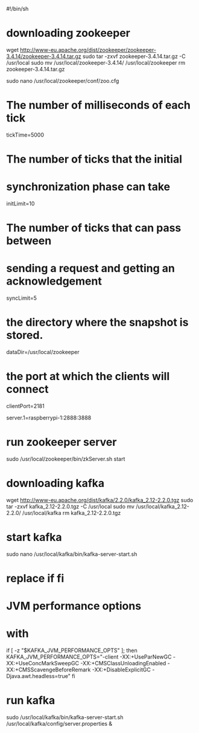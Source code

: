 #!/bin/sh

# downloading zookeeper
wget http://www-eu.apache.org/dist/zookeeper/zookeeper-3.4.14/zookeeper-3.4.14.tar.gz
sudo tar -zxvf zookeeper-3.4.14.tar.gz -C /usr/local
sudo mv /usr/local/zookeeper-3.4.14/ /usr/local/zookeeper
rm zookeeper-3.4.14.tar.gz


sudo nano /usr/local/zookeeper/conf/zoo.cfg

# The number of milliseconds of each tick
tickTime=5000
# The number of ticks that the initial 
# synchronization phase can take
initLimit=10
# The number of ticks that can pass between 
# sending a request and getting an acknowledgement
syncLimit=5
# the directory where the snapshot is stored.
dataDir=/usr/local/zookeeper
# the port at which the clients will connect
clientPort=2181

server.1=raspberrypi-1:2888:3888

# run zookeeper server
sudo /usr/local/zookeeper/bin/zkServer.sh start

# downloading kafka
wget http://www-eu.apache.org/dist/kafka/2.2.0/kafka_2.12-2.2.0.tgz
sudo tar -zxvf kafka_2.12-2.2.0.tgz -C /usr/local
sudo mv /usr/local/kafka_2.12-2.2.0/ /usr/local/kafka
rm kafka_2.12-2.2.0.tgz

# start kafka
sudo nano /usr/local/kafka/bin/kafka-server-start.sh

# replace if fi
# JVM performance options
# with
if [ -z "$KAFKA_JVM_PERFORMANCE_OPTS" ]; then
KAFKA_JVM_PERFORMANCE_OPTS="-client -XX:+UseParNewGC -XX:+UseConcMarkSweepGC -XX:+CMSClassUnloadingEnabled -XX:+CMSScavengeBeforeRemark -XX:+DisableExplicitGC -Djava.awt.headless=true"
fi

# run kafka
sudo /usr/local/kafka/bin/kafka-server-start.sh /usr/local/kafka/config/server.properties &



